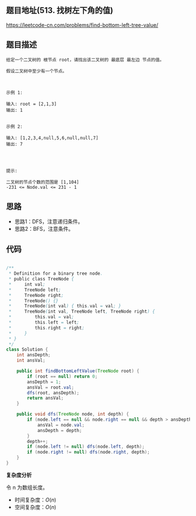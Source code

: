 
## 题目地址(513. 找树左下角的值)

https://leetcode-cn.com/problems/find-bottom-left-tree-value/

## 题目描述

```
给定一个二叉树的 根节点 root，请找出该二叉树的 最底层 最左边 节点的值。

假设二叉树中至少有一个节点。

 

示例 1:

输入: root = [2,1,3]
输出: 1


示例 2:

输入: [1,2,3,4,null,5,6,null,null,7]
输出: 7


 

提示:

二叉树的节点个数的范围是 [1,104]
-231 <= Node.val <= 231 - 1 
```


## 思路
- 思路1：DFS，注意递归条件。
- 思路2：BFS，注意条件。

## 代码

```java

/**
 * Definition for a binary tree node.
 * public class TreeNode {
 *     int val;
 *     TreeNode left;
 *     TreeNode right;
 *     TreeNode() {}
 *     TreeNode(int val) { this.val = val; }
 *     TreeNode(int val, TreeNode left, TreeNode right) {
 *         this.val = val;
 *         this.left = left;
 *         this.right = right;
 *     }
 * }
 */
class Solution {
    int ansDepth;
    int ansVal;

    public int findBottomLeftValue(TreeNode root) {
        if (root == null) return 0;
        ansDepth = 1;
        ansVal = root.val;
        dfs(root, ansDepth);
        return ansVal;
    }

    public void dfs(TreeNode node, int depth) {
        if (node.left == null && node.right == null && depth > ansDepth) {
            ansVal = node.val;
            ansDepth = depth;
        }
        depth++;
        if (node.left != null) dfs(node.left, depth);
        if (node.right != null) dfs(node.right, depth);
    }
}

```


**复杂度分析**

令 n 为数组长度。

- 时间复杂度：$O(n)$
- 空间复杂度：$O(n)$
